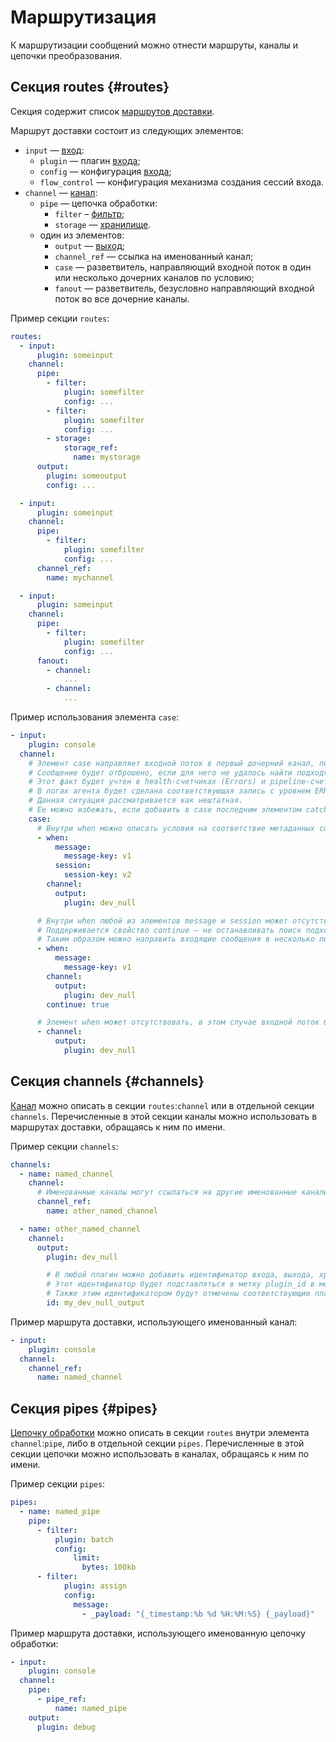 # Маршрутизация

К маршрутизации сообщений можно отнести маршруты, каналы и цепочки преобразования.

## Секция routes {#routes}
Секция содержит список [маршрутов доставки](index.md#routing).

Маршрут доставки состоит из следующих элементов:

- `input` — [вход](index.md#inputs):
  - `plugin` — плагин [входа](inputs.md);
  - `config` — конфигурация [входа](#inputs);
  - `flow_control` — конфигурация механизма создания сессий входа.
- `channel` — [канал](index.md#channels):
  - `pipe` — цепочка обработки:
    - `filter` – [фильтр](filters.md);
    - `storage` — [хранилище](storage.md).
  - один из элементов:
    - `output` — [выход](outputs.md);
    - `channel_ref` — ссылка на именованный канал;
    - `case` — разветвитель, направляющий входной поток в один или несколько дочерних каналов по условию;
    - `fanout` — разветвитель, безусловно направляющий входной поток во все дочерние каналы.

Пример секции `routes`:

```yaml
routes:
  - input:
      plugin: someinput
    channel:
      pipe:
        - filter:
            plugin: somefilter
            config: ...
        - filter:
            plugin: somefilter
            config: ...
        - storage:
            storage_ref:
              name: mystorage
      output:
        plugin: someoutput
        config: ...

  - input:
      plugin: someinput
    channel:
      pipe:
        - filter:
            plugin: somefilter
            config: ...
      channel_ref:
        name: mychannel

  - input:
      plugin: someinput
    channel:
      pipe:
        - filter:
            plugin: somefilter
            config: ...
      fanout:
        - channel:
            ...
        - channel:
            ...
```

Пример использования элемента `case`:

```yaml
- input:
    plugin: console
  channel:
    # Элемент case направляет входной поток в первый дочерний канал, подходящий по условию when.
    # Сообщение будет отброшено, если для него не удалось найти подходящий channel.
    # Этот факт будет учтен в health-счетчиках (Errors) и pipeline-счетчиках (DroppedMessages/DroppedBytes).
    # В логах агента будет сделана соответствующая запись с уровнем ERROR.
    # Данная ситуация рассматривается как нештатная.
    # Ее можно избежать, если добавить в case последним элементом catch all channel без фильтра when.
    case:
      # Внутри when можно описать условия на соответствие метаданных сообщения и сессии, по аналогии с фильтром match.
      - when:
          message:
            message-key: v1
          session:
            session-key: v2
        channel:
          output:
            plugin: dev_null

      # Внутри when любой из элементов message и session может отсутствовать.
      # Поддерживается свойство continue — не останавливать поиск подходящего канала, если условие when выполнено.
      # Таким образом можно направить входящие сообщения в несколько подходящих каналов.
      - when:
          message:
            message-key: v1
        channel:
          output:
            plugin: dev_null
        continue: true

      # Элемент when может отсутствовать, в этом случае входной поток будет безусловно направлен в этот канал, если для него удалось создать сессию — никакой вложенный в него фильтр не отклонил создание сессии.
      - channel:
          output:
            plugin: dev_null
```

## Секция channels {#channels}

[Канал](index.md#channels) можно описать в секции `routes`:`channel` или в отдельной секции `channels`. Перечисленные в этой секции каналы можно использовать в маршрутах доставки, обращаясь к ним по имени.

Пример секции `channels`:

```yaml
channels:
  - name: named_channel
    channel:
      # Именованные каналы могут ссылаться на другие именованные каналы.
      channel_ref:
        name: other_named_channel

  - name: other_named_channel
    channel:
      output:
        plugin: dev_null

        # В любой плагин можно добавить идентификатор входа, выхода, хранилища и фильтра.
        # Этот идентификатор будет подставляться в метку plugin_id в мониторинге.
        # Также этим идентификатором будут отмечены соответствующие плагину записи в логе агента.
        id: my_dev_null_output
```

Пример маршрута доставки, использующего именованный канал:

```yaml
- input:
    plugin: console
  channel:
    channel_ref:
      name: named_channel
```

## Секция pipes {#pipes}

[Цепочку обработки](index.md#pipes) можно описать в секции `routes` внутри элемента `channel`:`pipe`, либо в отдельной секции `pipes`. Перечисленные в этой секции цепочки можно использовать в каналах, обращаясь к ним по имени.

Пример секции `pipes`:

```yaml
pipes:
  - name: named_pipe
    pipe:
      - filter:
          plugin: batch
          config:
              limit:
                bytes: 100kb
      - filter:
            plugin: assign
            config:
              message:
                - _payload: "{_timestamp:%b %d %H:%M:%S} {_payload}"
```

Пример маршрута доставки, использующего именованную цепочку обработки:

```yaml
- input:
    plugin: console
  channel:
    pipe:
      - pipe_ref:
          name: named_pipe
    output:
      plugin: debug
```
